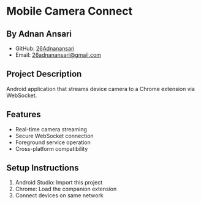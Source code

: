 # Mobile Camera Connect

## By Adnan Ansari
- GitHub: [26Adnanansari](https://github.com/26Adnanansari)
- Email: 26adnanansari@gmail.com

## Project Description
Android application that streams device camera to a Chrome extension via WebSocket.

## Features
- Real-time camera streaming
- Secure WebSocket connection
- Foreground service operation
- Cross-platform compatibility

## Setup Instructions
1. Android Studio: Import this project
2. Chrome: Load the companion extension
3. Connect devices on same network
